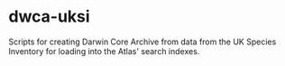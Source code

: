 # dwca-uksi
Scripts for creating Darwin Core Archive from data from the UK Species Inventory for loading into the Atlas' search indexes.
